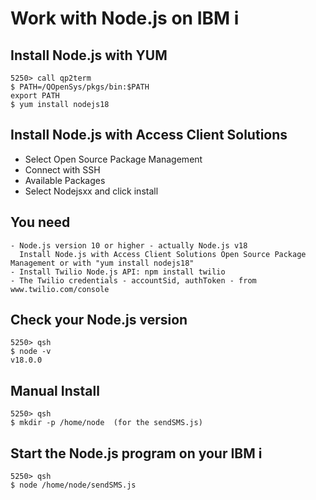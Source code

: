 # Work with Node.js on IBM i

## Install Node.js with YUM
```
5250> call qp2term
$ PATH=/QOpenSys/pkgs/bin:$PATH 
export PATH                   
$ yum install nodejs18
```

## Install Node.js with Access Client Solutions
* Select Open Source Package Management
* Connect with SSH
* Available Packages
* Select Nodejsxx and click install

## You need
```
- Node.js version 10 or higher - actually Node.js v18 
  Install Node.js with Access Client Solutions Open Source Package Management or with "yum install nodejs18"
- Install Twilio Node.js API: npm install twilio
- The Twilio credentials - accountSid, authToken - from www.twilio.com/console
```
## Check your Node.js version
```
5250> qsh 
$ node -v
v18.0.0   
```
## Manual Install
```
5250> qsh
$ mkdir -p /home/node  (for the sendSMS.js)
```
## Start the Node.js program on your IBM i
```
5250> qsh
$ node /home/node/sendSMS.js
